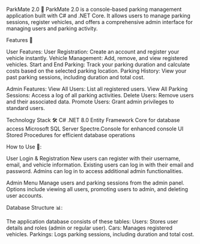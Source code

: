 ParkMate 2.0 🚗
ParkMate 2.0 is a console-based parking management application built with C# and .NET Core. It allows users to manage parking sessions, register vehicles, and offers a comprehensive admin interface for managing users and parking activity.

Features 🌟

User Features:
User Registration: Create an account and register your vehicle instantly.
Vehicle Management: Add, remove, and view registered vehicles.
Start and End Parking: Track your parking duration and calculate costs based on the selected parking location.
Parking History: View your past parking sessions, including duration and total cost.

Admin Features:
View All Users: List all registered users.
View All Parking Sessions: Access a log of all parking activities.
Delete Users: Remove users and their associated data.
Promote Users: Grant admin privileges to standard users.

Technology Stack 🛠
C# .NET 8.0
Entity Framework Core for database access
Microsoft SQL Server
Spectre.Console for enhanced console UI
Stored Procedures for efficient database operations

How to Use 📖:

User Login & Registration
New users can register with their username, email, and vehicle information.
Existing users can log in with their email and password.
Admins can log in to access additional admin functionalities.

Admin Menu
Manage users and parking sessions from the admin panel.
Options include viewing all users, promoting users to admin, and deleting user accounts.

Database Structure 📊:

The application database consists of these tables:
Users: Stores user details and roles (admin or regular user).
Cars: Manages registered vehicles.
Parkings: Logs parking sessions, including duration and total cost.
